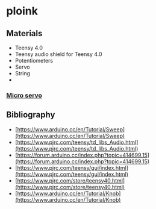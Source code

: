 # ploink

## Materials

* Teensy 4.0
* Teensy audio shield for Teensy 4.0
* Potentiometers
* Servo
* String
* 

### [Micro servo](https://www.adafruit.com/product/169)


## Bibliography

* [https://www.arduino.cc/en/Tutorial/Sweep](https://www.arduino.cc/en/Tutorial/Sweep)
* [https://www.pjrc.com/teensy/td_libs_Audio.html](https://www.pjrc.com/teensy/td_libs_Audio.html)
* [https://forum.arduino.cc/index.php?topic=414699.15](https://forum.arduino.cc/index.php?topic=414699.15)
* [https://www.pjrc.com/teensy/gui/index.html](https://www.pjrc.com/teensy/gui/index.html)
* [https://www.pjrc.com/store/teensy40.html](https://www.pjrc.com/store/teensy40.html)
* [https://www.arduino.cc/en/Tutorial/Knob](https://www.arduino.cc/en/Tutorial/Knob)